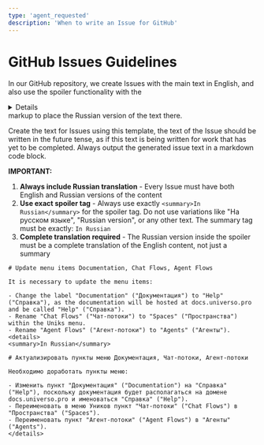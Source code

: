 ```yaml
---
type: 'agent_requested'
description: 'When to write an Issue for GitHub'
---
```


# GitHub Issues Guidelines

In our GitHub repository, we create Issues with the main text in English, and also use the spoiler functionality with the <details></details> markup to place the Russian version of the text there.

Create the text for Issues using this template, the text of the Issue should be written in the future tense, as if this text is being written for work that has yet to be completed. Always output the generated issue text in a markdown code block.

**IMPORTANT:** 
1. **Always include Russian translation** - Every Issue must have both English and Russian versions of the content
2. **Use exact spoiler tag** - Always use exactly `<summary>In Russian</summary>` for the spoiler tag. Do not use variations like "На русском языке", "Russian version", or any other text. The summary tag must be exactly: `In Russian`
3. **Complete translation required** - The Russian version inside the spoiler must be a complete translation of the English content, not just a summary

```
# Update menu items Documentation, Chat Flows, Agent Flows

It is necessary to update the menu items:

- Change the label "Documentation" ("Документация") to "Help" ("Справка"), as the documentation will be hosted at docs.universo.pro and be called "Help" ("Справка").
- Rename "Chat Flows" ("Чат‑потоки") to "Spaces" ("Пространства") within the Uniks menu.
- Rename "Agent Flows" ("Агент‑потоки") to "Agents" ("Агенты").
<details>
<summary>In Russian</summary>

# Актуализировать пункты меню Документация, Чат‑потоки, Агент‑потоки

Необходимо доработать пункты меню:

- Изменить пункт "Документация" ("Documentation") на "Справка" ("Help"), поскольку документация будет располагаться на домене docs.universo.pro и именоваться "Справка" ("Help").
- Переименовать в меню Уников пункт "Чат‑потоки" ("Chat Flows") в "Пространства" ("Spaces").
- Переименовать пункт "Агент‑потоки" ("Agent Flows") в "Агенты" ("Agents").
</details>
```

